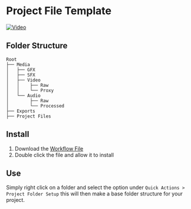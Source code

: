 # Project File Template

[![Video](http://img.youtube.com/vi/K5v4wSwxxpY/0.jpg)](https://www.youtube-nocookie.com/embed/K5v4wSwxxpY)


## Folder Structure
```
Root
├── Media                    
│   ├── GFX          
│   ├── SFX
│   ├── Video
│   │    ├── Raw          
│   │    └── Proxy    
│   └── Audio
│        ├── Raw          
│        └── Processed
├── Exports
├── Project Files
```

## Install
1. Download the [Workflow File][1]
2. Double click the file and allow it to install

## Use
Simply right click on a folder and select the option under `Quick Actions > Project Folder Setup` this will then make a base folder structure for your project.



[1]: https://downgit.github.io/#/home?url=https://github.com/EthanV1920/Project-File-Template/blob/main/Project%20Folder%20Setup.workflow/Contents/document.wflow
